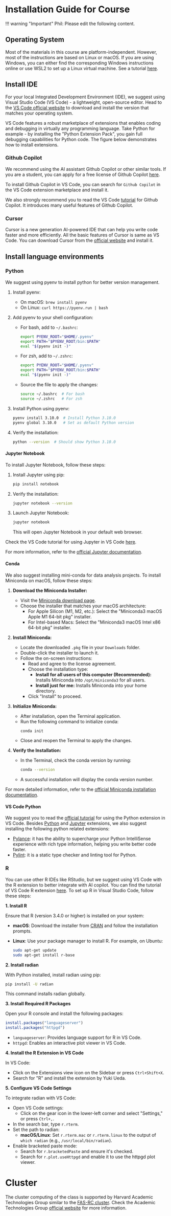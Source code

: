 # Installation Guide for Course

!!! warning "Important"
    Phil: Please edit the following content.





## Operating System

Most of the materials in this course are platform-independent. However, most of the instructions are based on Linux or macOS. If you are using Windows, you can either find the corresponding Windows instructions online or use WSL2 to set up a Linux virtual machine. See a tutorial [here](https://learn.microsoft.com/en-us/windows/wsl/install).

## Install IDE

For your local Integrated Development Environment (IDE), we suggest using Visual Studio Code (VS Code) - a lightweight, open-source editor. Head to the [VS Code official website](https://code.visualstudio.com/) to download and install the version that matches your operating system.

VS Code features a robust marketplace of extensions that enables coding and debugging in virtually any programming language. Take Python for example - by installing the "Python Extension Pack", you gain full debugging capabilities for Python code. The figure below demonstrates how to install extensions.

### Github Copilot

We recommend using the AI assistant Github Copilot or other similar tools.
If you are a student, you can apply for a free license of Github Copilot [here](https://github.com/features/copilot).

To install Github Copilot in VS Code, you can search for `Github Copilot` in the VS Code extension marketplace and install it.

We also strongly recommend you to read the VS Code [tutorial](https://code.visualstudio.com/docs/copilot/overview) for Github Copilot. It introduces many useful features of Github Copilot.

### Cursor

Cursor is a new generation AI-powered IDE that can help you write code faster and more efficiently. All the basic features of Cursor is same as VS Code. 
You can download Cursor from the [official website](https://www.cursor.sh/) and install it. 

## Install language environments

### Python

  We suggest using pyenv to install python for better version management. 

1. Install pyenv:
   - On macOS: `brew install pyenv`
   - On Linux: `curl https://pyenv.run | bash`
   

2. Add pyenv to your shell configuration:
   - For bash, add to `~/.bashrc`:
     ```bash
     export PYENV_ROOT="$HOME/.pyenv"
     export PATH="$PYENV_ROOT/bin:$PATH"
     eval "$(pyenv init -)"
     ```
   - For zsh, add to `~/.zshrc`:
     ```bash
     export PYENV_ROOT="$HOME/.pyenv"
     export PATH="$PYENV_ROOT/bin:$PATH"
     eval "$(pyenv init -)"
     ```
   - Source the file to apply the changes:
     ```bash
     source ~/.bashrc  # For bash
     source ~/.zshrc   # For zsh
     ```

3. Install Python using pyenv:
   ```bash
   pyenv install 3.10.0  # Install Python 3.10.0
   pyenv global 3.10.0   # Set as default Python version
   ```

4. Verify the installation:
   ```bash
   python --version  # Should show Python 3.10.0
   ```
#### Jupyter Notebook

To install Jupyter Notebook, follow these steps:

1. Install Jupyter using pip:
   ```bash
   pip install notebook
   ```

2. Verify the installation:
   ```bash 
   jupyter notebook --version
   ```

3. Launch Jupyter Notebook:
   ```bash
   jupyter notebook
   ```
   This will open Jupyter Notebook in your default web browser.

Check the VS Code tutorial for using Jupyter in VS Code [here](https://code.visualstudio.com/docs/python/jupyter-support-py).


For more information, refer to the [official Jupyter documentation](https://jupyter.org/install).


#### Conda

We also suggest installing mini-conda for data analysis projects. To install Miniconda on macOS, follow these steps:

1. **Download the Miniconda Installer:**
   - Visit the [Miniconda download page](https://docs.conda.io/en/latest/miniconda.html).
   - Choose the installer that matches your macOS architecture:
     - For Apple Silicon (M1, M2, etc.): Select the "Miniconda3 macOS Apple M1 64-bit pkg" installer.
     - For Intel-based Macs: Select the "Miniconda3 macOS Intel x86 64-bit pkg" installer.

2. **Install Miniconda:**
   - Locate the downloaded `.pkg` file in your `Downloads` folder.
   - Double-click the installer to launch it.
   - Follow the on-screen instructions:
     - Read and agree to the license agreement.
     - Choose the installation type:
       - **Install for all users of this computer (Recommended):** Installs Miniconda into `/opt/miniconda3` for all users.
       - **Install just for me:** Installs Miniconda into your home directory.
     - Click "Install" to proceed.

3. **Initialize Miniconda:**
   - After installation, open the Terminal application.
   - Run the following command to initialize conda:
     ```bash
     conda init
     ```
   - Close and reopen the Terminal to apply the changes.

4. **Verify the Installation:**
   - In the Terminal, check the conda version by running:
     ```bash
     conda --version
     ```
   - A successful installation will display the conda version number.

For more detailed information, refer to the [official Miniconda installation documentation](https://docs.anaconda.com/miniconda/install/). 

#### VS Code Python


We suggest you to read the [official tutorial](https://code.visualstudio.com/docs/python/python-tutorial) for using the Python extension in VS Code. Besides [Python](https://marketplace.visualstudio.com/items?itemName=ms-python.python) and [Jupyter](https://marketplace.visualstudio.com/items?itemName=ms-toolsai.jupyter) extensions, we also suggest installing the following python related extensions:

- [Pylance](https://marketplace.visualstudio.com/items?itemName=ms-python.vscode-pylance): it has the ability to supercharge your Python IntelliSense experience with rich type information, helping you write better code faster.
- [Pylint](https://marketplace.visualstudio.com/items?itemName=ms-python.pylint): it is a static type checker and linting tool for Python.

### R 

You can use other R IDEs like RStudio, but we suggest using VS Code with the R extension to better integrate with AI copilot. You can find the tutorial of VS Code R extension [here](https://code.visualstudio.com/docs/languages/r).
To set up R in Visual Studio Code, follow these steps:

**1. Install R**

Ensure that R (version 3.4.0 or higher) is installed on your system:

- **macOS**: Download the installer from [CRAN](https://cran.r-project.org/bin/macosx/) and follow the installation prompts.
- **Linux**: Use your package manager to install R. For example, on Ubuntu:

  ```bash
  sudo apt-get update
  sudo apt-get install r-base
  ```





**2. Install radian**

With Python installed, install radian using pip:

```bash
pip install -U radian
```

This command installs radian globally.

**3. Install Required R Packages**

Open your R console and install the following packages:

```r
install.packages("languageserver")
install.packages("httpgd")
```

- `languageserver`: Provides language support for R in VS Code.
- `httpgd`: Enables an interactive plot viewer in VS Code.

**4. Install the R Extension in VS Code**

In VS Code:

- Click on the Extensions view icon on the Sidebar or press `Ctrl+Shift+X`.
- Search for "R" and install the extension by Yuki Ueda.

**5. Configure VS Code Settings**

To integrate radian with VS Code:

- Open VS Code settings:
  - Click on the gear icon in the lower-left corner and select "Settings," or press `Ctrl+,`.
- In the search bar, type `r.rterm`.
- Set the path to radian:
  - **macOS/Linux**: Set `r.rterm.mac` or `r.rterm.linux` to the output of `which radian` (e.g., `/usr/local/bin/radian`).
- Enable bracketed paste mode:
  - Search for `r.bracketedPaste` and ensure it's checked.
  - Search for `r.plot.useHttpgd` and enable it to use the httpgd plot viewer.



# Cluster

The cluster computing of the class is supported by Harvard Academic Technologies Group similar to the [FAS-RC cluster](https://rc.fas.harvard.edu/). Check the Academic Technologies Group [official website](https://atg.fas.harvard.edu/) for more information.


